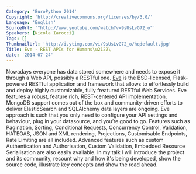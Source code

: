 ```yaml
---
Category: 'EuroPython 2014'
Copyright: 'http://creativecommons.org/licenses/by/3.0/'
Language: 'English'
SourceUrl: '"http://www.youtube.com/watch?v=9sUsLvG72_o"'
Speakers: [Nicola Iarocci]
Tags: []
ThumbnailUrl: 'http://i.ytimg.com/vi/9sUsLvG72_o/hqdefault.jpg'
Title: Eve - REST APIs for Humans\u2122\
date: '2014-07-24'
---
```

Nowadays everyone has data stored somewhere and needs to expose it through a Web API, possibly a RESTful one. [Eve](http://python-eve.org) is the BSD-licensed, Flask-powered RESTful application and framework that allows to effortlessly build and deploy highly customizable, fully freatured RESTful Web Services. Eve features a robust, feature rich, REST-centered API implementation. MongoDB support comes out of the box and community-driven efforts to deliver ElasticSearch and SQLAlchemy data layers are ongoing. Eve approach is such that you only need to configure your API settings and behaviour, plug in your datasource, and you’re good to go. Features such as Pagination, Sorting, Conditional Requests, Concurrency Control, Validation, HATEOAS, JSON and XML rendering, Projections, Customisable Endpoints, Rate Limiting are all included. Advanced features such as custom Authentication and Authorisation, Custom Validation, Embedded Resource Serialisation are also easily available. In my talk I will introduce the project and its community, recount why and how it's being developed, show the source code, illustrate key concepts and show the road ahead.